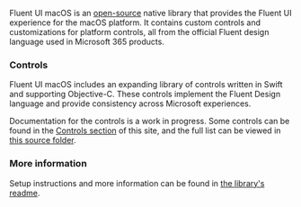 Fluent UI macOS is an [open-source](https://github.com/microsoft/fluentui-apple) native library that provides the Fluent UI experience for the macOS platform. It contains custom controls and customizations for platform controls, all from the official Fluent design language used in Microsoft 365 products.

### Controls

Fluent UI macOS includes an expanding library of controls written in Swift and supporting Objective-C. These controls implement the Fluent Design language and provide consistency across Microsoft experiences.

Documentation for the controls is a work in progress. Some controls can be found in the [Controls section](#/controls/mac) of this site, and the full list can be viewed in [this source folder](https://github.com/microsoft/fluentui-apple/tree/master/macos/FluentUI).

### More information

Setup instructions and more information can be found in [the library's readme](https://github.com/microsoft/fluentui-apple/blob/master/README.md).
